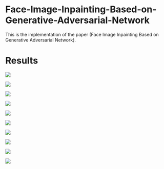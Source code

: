 # Face-Image-Inpainting-Based-on-Generative-Adversarial-Network
This is the implementation of the paper (Face Image Inpainting Based on Generative Adversarial Network).


# Results

![](000001.jpg)

![](000002.jpg)

![](000003.jpg)

![](000004.jpg)

![](000005.jpg)

![](000006.jpg)

![](000007.jpg)

![](000008.jpg)

![](000009.jpg)

![](000010.jpg)
